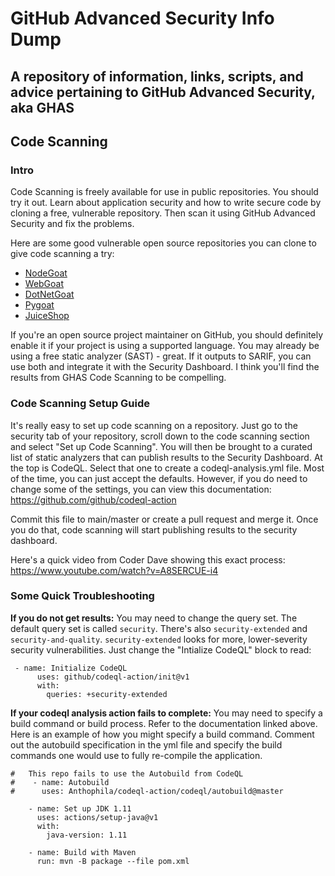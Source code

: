 # GitHub Advanced Security Info Dump
## A repository of information, links, scripts, and advice pertaining to GitHub Advanced Security, aka GHAS

## Code Scanning

### Intro
Code Scanning is freely available for use in public repositories.  You should try it out.  Learn about application security and how to write secure code by cloning a free, vulnerable repository.  Then scan it using GitHub Advanced Security and fix the problems.  

Here are some good vulnerable open source repositories you can clone to give code scanning a try:
 - [NodeGoat](https://github.com/OWASP/NodeGoat)
 - [WebGoat](https://github.com/WebGoat/WebGoat)
 - [DotNetGoat](https://github.com/jerryhoff/WebGoat.NET)
 - [Pygoat](https://github.com/adeyosemanputra/pygoat)
 - [JuiceShop](https://github.com/juice-shop/juice-shop.git)

If you're an open source project maintainer on GitHub, you should definitely enable it if your project is using a supported language.  You may already be using a free static analyzer (SAST) - great.  If it outputs to SARIF, you can use both and integrate it with the Security Dashboard.  I think you'll find the results from GHAS Code Scanning to be compelling.  

### Code Scanning Setup Guide
It's really easy to set up code scanning on a repository.  Just go to the security tab of your repository, scroll down to the code scanning section and select "Set up Code Scanning".  You will then be brought to a curated list of static analyzers that can publish results to the Security Dashboard.  At the top is CodeQL.  Select that one to create a codeql-analysis.yml file.  Most of the time, you can just accept the defaults. However, if you do need to change some of the settings, you can view this documentation:  https://github.com/github/codeql-action

Commit this file to main/master or create a pull request and merge it.  Once you do that, code scanning will start publishing results to the security dashboard.  

Here's a quick video from Coder Dave showing this exact process: https://www.youtube.com/watch?v=A8SERCUE-i4

### Some Quick Troubleshooting
**If you do not get results:**
You may need to change the query set.  The default query set is called ```security```.  There's also ```security-extended``` and ```security-and-quality```.  ```security-extended``` looks for more, lower-severity security vulnerabilities.  Just change the "Intialize CodeQL" block to read:
```
 - name: Initialize CodeQL
      uses: github/codeql-action/init@v1
      with:
        queries: +security-extended
```

**If your codeql analysis action fails to complete:**
You may need to specify a build command or build process.  Refer to the documentation linked above.  Here is an example of how you might specify a build command.  Comment out the autobuild specification in the yml file and specify the build commands one would use to fully re-compile the application.
```
#   This repo fails to use the Autobuild from CodeQL
#    - name: Autobuild
#      uses: Anthophila/codeql-action/codeql/autobuild@master
    
    - name: Set up JDK 1.11
      uses: actions/setup-java@v1
      with:
        java-version: 1.11
    
    - name: Build with Maven
      run: mvn -B package --file pom.xml
 ```


